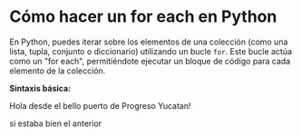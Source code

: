 # Cómo hacer un for each en Python

En Python, puedes iterar sobre los elementos de una colección (como una lista, tupla, conjunto o diccionario) utilizando un bucle `for`. Este bucle actúa como un "for each", permitiéndote ejecutar un bloque de código para cada elemento de la colección.

**Sintaxis básica:**

Hola desde el bello puerto de Progreso Yucatan!

si estaba bien el anterior